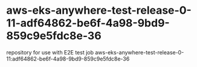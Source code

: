 # aws-eks-anywhere-test-release-0-11-adf64862-be6f-4a98-9bd9-859c9e5fdc8e-36
repository for use with E2E test job aws-eks-anywhere-test-release-0-11:adf64862-be6f-4a98-9bd9-859c9e5fdc8e-36
